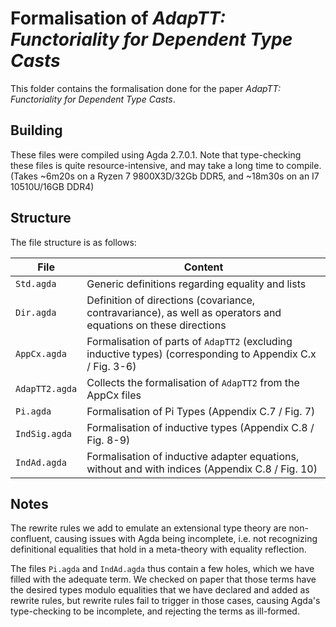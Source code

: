 # Formalisation of *AdapTT: Functoriality for Dependent Type Casts*

This folder contains the formalisation done for the paper *AdapTT: Functoriality for Dependent Type Casts*.

## Building

These files were compiled using Agda 2.7.0.1.
Note that type-checking these files is quite resource-intensive, and may take a long time to compile. (Takes ~6m20s on a Ryzen 7 9800X3D/32Gb DDR5, and ~18m30s on an I7 10510U/16GB DDR4)

## Structure

The file structure is as follows:

| File | Content |
|------|---------|
| `Std.agda` | Generic definitions regarding equality and lists
| `Dir.agda` | Definition of directions (covariance, contravariance), as well as operators and equations on these directions
| `AppCx.agda` | Formalisation of parts of `AdapTT2` (excluding inductive types) (corresponding to Appendix C.x / Fig. 3-6)
| `AdapTT2.agda` | Collects the formalisation of `AdapTT2` from the AppCx files
| `Pi.agda` | Formalisation of Pi Types (Appendix C.7 / Fig. 7)
| `IndSig.agda` | Formalisation of inductive types (Appendix C.8 / Fig. 8-9)
| `IndAd.agda` | Formalisation of inductive adapter equations, without and with indices (Appendix C.8 / Fig. 10)

## Notes

The rewrite rules we add to emulate an extensional type theory are non-confluent, causing issues with Agda being incomplete, i.e. not recognizing definitional equalities that hold in a meta-theory with equality reflection.

The files `Pi.agda` and `IndAd.agda` thus contain a few holes, which we have filled with the adequate term. We checked on paper that those terms have the desired types modulo equalities that we have declared and added as rewrite rules, but rewrite rules fail to trigger in those cases, causing Agda's type-checking to be incomplete, and rejecting the terms as ill-formed.